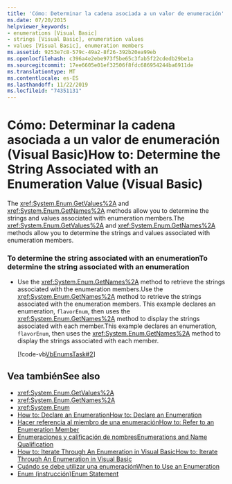 ```yaml
---
title: 'Cómo: Determinar la cadena asociada a un valor de enumeración'
ms.date: 07/20/2015
helpviewer_keywords:
- enumerations [Visual Basic]
- strings [Visual Basic], enumeration values
- values [Visual Basic], enumeration members
ms.assetid: 9253e7c8-579c-49a2-8f26-392b20ea99eb
ms.openlocfilehash: c396a4e2ebe973f5be65c3fab5f22cdedb29be1a
ms.sourcegitcommit: 17ee6605e01ef32506f8fdc686954244ba6911de
ms.translationtype: MT
ms.contentlocale: es-ES
ms.lasthandoff: 11/22/2019
ms.locfileid: "74351131"
---
```

# <a name="how-to-determine-the-string-associated-with-an-enumeration-value-visual-basic"></a><span data-ttu-id="15cb4-102">Cómo: Determinar la cadena asociada a un valor de enumeración (Visual Basic)</span><span class="sxs-lookup"><span data-stu-id="15cb4-102">How to: Determine the String Associated with an Enumeration Value (Visual Basic)</span></span>
<span data-ttu-id="15cb4-103">The <xref:System.Enum.GetValues%2A> and <xref:System.Enum.GetNames%2A> methods allow you to determine the strings and values associated with enumeration members.</span><span class="sxs-lookup"><span data-stu-id="15cb4-103">The <xref:System.Enum.GetValues%2A> and <xref:System.Enum.GetNames%2A> methods allow you to determine the strings and values associated with enumeration members.</span></span>  
  
### <a name="to-determine-the-string-associated-with-an-enumeration"></a><span data-ttu-id="15cb4-104">To determine the string associated with an enumeration</span><span class="sxs-lookup"><span data-stu-id="15cb4-104">To determine the string associated with an enumeration</span></span>  
  
- <span data-ttu-id="15cb4-105">Use the <xref:System.Enum.GetNames%2A> method to retrieve the strings associated with the enumeration members.</span><span class="sxs-lookup"><span data-stu-id="15cb4-105">Use the <xref:System.Enum.GetNames%2A> method to retrieve the strings associated with the enumeration members.</span></span> <span data-ttu-id="15cb4-106">This example declares an enumeration, `flavorEnum`, then uses the <xref:System.Enum.GetNames%2A> method to display the strings associated with each member.</span><span class="sxs-lookup"><span data-stu-id="15cb4-106">This example declares an enumeration, `flavorEnum`, then uses the <xref:System.Enum.GetNames%2A> method to display the strings associated with each member.</span></span>  
  
     [!code-vb[VbEnumsTask#2](~/samples/snippets/visualbasic/VS_Snippets_VBCSharp/VbEnumsTask/VB/Class2.vb#2)]  
  
## <a name="see-also"></a><span data-ttu-id="15cb4-107">Vea también</span><span class="sxs-lookup"><span data-stu-id="15cb4-107">See also</span></span>

- <xref:System.Enum.GetValues%2A>
- <xref:System.Enum.GetNames%2A>
- <xref:System.Enum>
- [<span data-ttu-id="15cb4-108">How to: Declare an Enumeration</span><span class="sxs-lookup"><span data-stu-id="15cb4-108">How to: Declare an Enumeration</span></span>](../../../../visual-basic/programming-guide/language-features/constants-enums/how-to-declare-enumerations.md)
- [<span data-ttu-id="15cb4-109">Hacer referencia al miembro de una enumeración</span><span class="sxs-lookup"><span data-stu-id="15cb4-109">How to: Refer to an Enumeration Member</span></span>](../../../../visual-basic/programming-guide/language-features/constants-enums/how-to-refer-to-an-enumeration-member.md)
- [<span data-ttu-id="15cb4-110">Enumeraciones y calificación de nombres</span><span class="sxs-lookup"><span data-stu-id="15cb4-110">Enumerations and Name Qualification</span></span>](../../../../visual-basic/programming-guide/language-features/constants-enums/enumerations-and-name-qualification.md)
- [<span data-ttu-id="15cb4-111">How to: Iterate Through An Enumeration in Visual Basic</span><span class="sxs-lookup"><span data-stu-id="15cb4-111">How to: Iterate Through An Enumeration in Visual Basic</span></span>](../../../../visual-basic/programming-guide/language-features/constants-enums/how-to-iterate-through-an-enumeration.md)
- [<span data-ttu-id="15cb4-112">Cuándo se debe utilizar una enumeración</span><span class="sxs-lookup"><span data-stu-id="15cb4-112">When to Use an Enumeration</span></span>](../../../../visual-basic/programming-guide/language-features/constants-enums/when-to-use-an-enumeration.md)
- [<span data-ttu-id="15cb4-113">Enum (instrucción)</span><span class="sxs-lookup"><span data-stu-id="15cb4-113">Enum Statement</span></span>](../../../../visual-basic/language-reference/statements/enum-statement.md)
